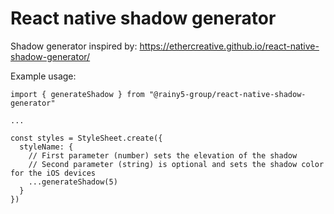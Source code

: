 # React native shadow generator

Shadow generator inspired by: https://ethercreative.github.io/react-native-shadow-generator/

Example usage:
```
import { generateShadow } from "@rainy5-group/react-native-shadow-generator"

...

const styles = StyleSheet.create({
  styleName: {
    // First parameter (number) sets the elevation of the shadow
    // Second parameter (string) is optional and sets the shadow color for the iOS devices
    ...generateShadow(5)
  }
})
```